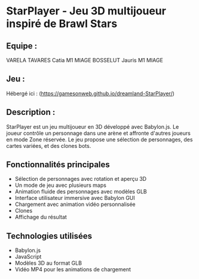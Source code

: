 # StarPlayer - Jeu 3D multijoueur inspiré de Brawl Stars

## Equipe :
VARELA TAVARES Catia M1 MIAGE
BOSSELUT Jauris M1 MIAGE
## Jeu :
Hébergé ici : (https://gamesonweb.github.io/dreamland-StarPlayer/)

## Description :

StarPlayer est un jeu multijoueur en 3D développé avec Babylon.js. Le joueur contrôle un personnage dans une arène et affronte d'autres joueurs en mode Zone réservée. Le jeu propose une sélection de personnages, des cartes variées, et des clones bots.

## Fonctionnalités principales

- Sélection de personnages avec rotation et aperçu 3D
- Un mode de jeu avec plusieurs maps
- Animation fluide des personnages avec modèles GLB
- Interface utilisateur immersive avec Babylon GUI
- Chargement avec animation vidéo personnalisée
- Clones
- Affichage du résultat

## Technologies utilisées

- Babylon.js
- JavaScript
- Modèles 3D au format GLB
- Vidéo MP4 pour les animations de chargement
